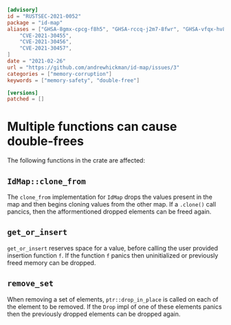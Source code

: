 ```toml
[advisory]
id = "RUSTSEC-2021-0052"
package = "id-map"
aliases = ["GHSA-8gmx-cpcg-f8h5", "GHSA-rccq-j2m7-8fwr", "GHSA-vfqx-hv88-f9cv", 
    "CVE-2021-30455",
    "CVE-2021-30456",
    "CVE-2021-30457",
]
date = "2021-02-26"
url = "https://github.com/andrewhickman/id-map/issues/3"
categories = ["memory-corruption"]
keywords = ["memory-safety", "double-free"]

[versions]
patched = []
```

# Multiple functions can cause double-frees

The following functions in the crate are affected:

## `IdMap::clone_from`

The `clone_from` implementation for `IdMap` drops the values present in the
map and then begins cloning values from the other map. If a `.clone()` call
pancics, then the afformentioned dropped elements can be freed again.

## `get_or_insert`

`get_or_insert` reserves space for a value, before calling the user provided
insertion function `f`. If the function `f` panics then uninitialized or
previously freed memory can be dropped.

## `remove_set`

When removing a set of elements, `ptr::drop_in_place` is called on each of the
element to be removed. If the `Drop` impl of one of these elements panics then
the previously dropped elements can be dropped again.
